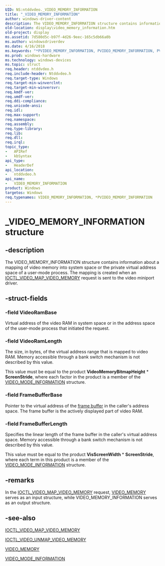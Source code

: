 ```yaml
---
UID: NS:ntddvdeo._VIDEO_MEMORY_INFORMATION
title: "_VIDEO_MEMORY_INFORMATION"
author: windows-driver-content
description: The VIDEO_MEMORY_INFORMATION structure contains information about a mapping of video memory into system space or the private virtual address space of a user-mode process.
old-location: display\video_memory_information.htm
old-project: display
ms.assetid: 7d580d5c-b97f-4d26-9eec-165c5db66a0b
ms.author: windowsdriverdev
ms.date: 4/16/2018
ms.keywords: "*PVIDEO_MEMORY_INFORMATION, PVIDEO_MEMORY_INFORMATION, PVIDEO_MEMORY_INFORMATION structure pointer [Display Devices], VIDEO_MEMORY_INFORMATION, VIDEO_MEMORY_INFORMATION structure [Display Devices], Video_Structs_efc1abe7-c8bb-403f-ae5d-136b25881929.xml, _VIDEO_MEMORY_INFORMATION, display.video_memory_information, ntddvdeo/PVIDEO_MEMORY_INFORMATION, ntddvdeo/VIDEO_MEMORY_INFORMATION"
ms.prod: windows-hardware
ms.technology: windows-devices
ms.topic: struct
req.header: ntddvdeo.h
req.include-header: Ntddvdeo.h
req.target-type: Windows
req.target-min-winverclnt: 
req.target-min-winversvr: 
req.kmdf-ver: 
req.umdf-ver: 
req.ddi-compliance: 
req.unicode-ansi: 
req.idl: 
req.max-support: 
req.namespace: 
req.assembly: 
req.type-library: 
req.lib: 
req.dll: 
req.irql: 
topic_type:
-	APIRef
-	kbSyntax
api_type:
-	HeaderDef
api_location:
-	ntddvdeo.h
api_name:
-	VIDEO_MEMORY_INFORMATION
product: Windows
targetos: Windows
req.typenames: VIDEO_MEMORY_INFORMATION, *PVIDEO_MEMORY_INFORMATION
---
```


# _VIDEO_MEMORY_INFORMATION structure


## -description


The VIDEO_MEMORY_INFORMATION structure contains information about a mapping of video memory into system space or the private virtual address space of a user-mode process. The mapping is created when an <a href="https://msdn.microsoft.com/library/windows/hardware/ff567812">IOCTL_VIDEO_MAP_VIDEO_MEMORY</a> request is sent to the video miniport driver.


## -struct-fields




### -field VideoRamBase

Virtual address of the video RAM in system space or in the address space of the user-mode process that initiated the request.


### -field VideoRamLength

The size, in bytes, of the virtual address range that is mapped to video RAM. Memory accessible through a bank switch mechanism is not described by this value.

This value must be equal to the product <b>VideoMemoryBitmapHeight</b> * <b>ScreenStride</b>, where each factor in the product is a member of the <a href="https://msdn.microsoft.com/library/windows/hardware/ff570521">VIDEO_MODE_INFORMATION</a> structure.


### -field FrameBufferBase

Pointer to the virtual address of the <a href="https://msdn.microsoft.com/f697e0db-1db0-4a81-94d8-0ca079885480">frame buffer</a> in the caller's address space. The frame buffer is the actively displayed part of video RAM.


### -field FrameBufferLength

Specifies the linear length of the frame buffer in the caller's virtual address space. Memory accessible through a bank switch mechanism is not described by this value.

This value must be equal to the product <b>VisScreenWidth</b> * <b>ScreenStride</b>, where each term in this product is a member of the <a href="https://msdn.microsoft.com/library/windows/hardware/ff570521">VIDEO_MODE_INFORMATION</a> structure.


## -remarks



In the <a href="https://msdn.microsoft.com/library/windows/hardware/ff567812">IOCTL_VIDEO_MAP_VIDEO_MEMORY</a> request, <a href="https://msdn.microsoft.com/library/windows/hardware/ff570506">VIDEO_MEMORY</a> serves as an input structure, while VIDEO_MEMORY_INFORMATION serves as an output structure.




## -see-also




<a href="https://msdn.microsoft.com/library/windows/hardware/ff567812">IOCTL_VIDEO_MAP_VIDEO_MEMORY</a>



<a href="https://msdn.microsoft.com/library/windows/hardware/ff568153">IOCTL_VIDEO_UNMAP_VIDEO_MEMORY</a>



<a href="https://msdn.microsoft.com/library/windows/hardware/ff570506">VIDEO_MEMORY</a>



<a href="https://msdn.microsoft.com/library/windows/hardware/ff570521">VIDEO_MODE_INFORMATION</a>
 

 

